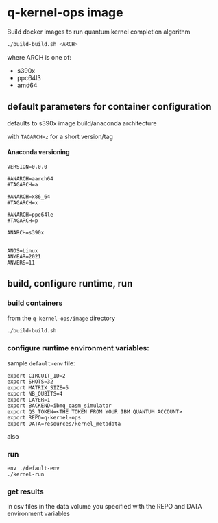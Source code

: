 # q-kernel-ops image

Build docker images to run quantum kernel completion algorithm

```sh
./build-build.sh <ARCH>
```
where ARCH is one of: 
  - s390x
  - ppc64l3
  - amd64

## default parameters for container configuration

defaults to s390x image build/anaconda architecture

with `TAGARCH=z` for a short version/tag  



#### Anaconda versioning 



```
VERSION=0.0.0

#ANARCH=aarch64
#TAGARCH=a

#ANARCH=x86_64
#TAGARCH=x

#ANARCH=ppc64le
#TAGARCH=p

ANARCH=s390x


ANOS=Linux
ANYEAR=2021
ANVERS=11

```

## build, configure runtime,  run

### build containers

from the `q-kernel-ops/image` directory
```sh
./build-build.sh
```

### configure runtime environment variables:

sample `default-env` file:

```
export CIRCUIT_ID=2
export SHOTS=32
export MATRIX_SIZE=5
export NB_QUBITS=4
export LAYER=1
export BACKEND=ibmq_qasm_simulator
export QS_TOKEN=<THE TOKEN FROM YOUR IBM QUANTUM ACCOUNT>
export REPO=q-kernel-ops
export DATA=resources/kernel_metadata
```

also 

### run

```
env ./default-env 
./kernel-run

```

### get results

 in csv files in the data volume you specified with the REPO and DATA environment variables


